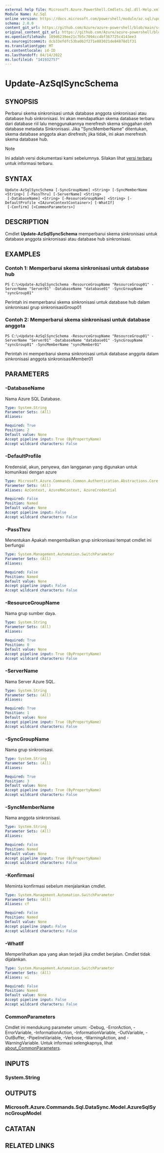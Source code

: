 ```yaml
---
external help file: Microsoft.Azure.PowerShell.Cmdlets.Sql.dll-Help.xml
Module Name: Az.Sql
online version: https://docs.microsoft.com/powershell/module/az.sql/update-azsqlsyncschema
schema: 2.0.0
content_git_url: https://github.com/Azure/azure-powershell/blob/main/src/Sql/Sql/help/Update-AzSqlSyncSchema.md
original_content_git_url: https://github.com/Azure/azure-powershell/blob/main/src/Sql/Sql/help/Update-AzSqlSyncSchema.md
ms.openlocfilehash: 109d6239ee21c7b5c7094cc4bf367725c4143ee3
ms.sourcegitcommit: dcb33efdfc53ba0b2f271e883021de84878d1f31
ms.translationtype: MT
ms.contentlocale: id-ID
ms.lasthandoff: 04/14/2022
ms.locfileid: "141932757"
---
```

# Update-AzSqlSyncSchema

## SYNOPSIS
Perbarui skema sinkronisasi untuk database anggota sinkronisasi atau database hub sinkronisasi.
Ini akan mendapatkan skema database terbaru dari database riil lalu menggunakannya merefresh skema singgahan oleh database metadata Sinkronisasi.
Jika "SyncMemberName" ditentukan, skema database anggota akan direfresh; jika tidak, ini akan merefresh skema database hub.

> [!NOTE]
>Ini adalah versi dokumentasi kami sebelumnya. Silakan lihat [versi terbaru](/powershell/module/az.sql/update-azsqlsyncschema) untuk informasi terbaru.

## SYNTAX

```
Update-AzSqlSyncSchema [-SyncGroupName] <String> [-SyncMemberName <String>] [-PassThru] [-ServerName] <String>
 [-DatabaseName] <String> [-ResourceGroupName] <String> [-DefaultProfile <IAzureContextContainer>] [-WhatIf]
 [-Confirm] [<CommonParameters>]
```

## DESCRIPTION
Cmdlet **Update-AzSqlSyncSchema** memperbarui skema sinkronisasi untuk database anggota sinkronisasi atau database hub sinkronisasi.

## EXAMPLES

### Contoh 1: Memperbarui skema sinkronisasi untuk database hub
```
PS C:\>Update-AzSqlSyncSchema -ResourceGroupName "ResourceGroup01" -ServerName "Server01" -DatabaseName "database01" -SyncGroupName "syncGroup01"
```

Perintah ini memperbarui skema sinkronisasi untuk database hub dalam sinkronisasi grup sinkronisasiGroup01

### Contoh 2: Memperbarui skema sinkronisasi untuk database anggota
```
PS C:\>Update-AzSqlSyncSchema -ResourceGroupName "ResourceGroup01" -ServerName "Server01" -DatabaseName "database01" -SyncGroupName "syncGroup01" -SyncMemberName "syncMember01"
```

Perintah ini memperbarui skema sinkronisasi untuk database anggota dalam sinkronisasi anggota sinkronisasiMember01

## PARAMETERS

### -DatabaseName
Nama Azure SQL Database.

```yaml
Type: System.String
Parameter Sets: (All)
Aliases:

Required: True
Position: 2
Default value: None
Accept pipeline input: True (ByPropertyName)
Accept wildcard characters: False
```

### -DefaultProfile
Kredensial, akun, penyewa, dan langganan yang digunakan untuk komunikasi dengan azure

```yaml
Type: Microsoft.Azure.Commands.Common.Authentication.Abstractions.Core.IAzureContextContainer
Parameter Sets: (All)
Aliases: AzContext, AzureRmContext, AzureCredential

Required: False
Position: Named
Default value: None
Accept pipeline input: False
Accept wildcard characters: False
```

### -PassThru
Menentukan Apakah mengembalikan grup sinkronisasi tempat cmdlet ini berfungsi

```yaml
Type: System.Management.Automation.SwitchParameter
Parameter Sets: (All)
Aliases:

Required: False
Position: Named
Default value: None
Accept pipeline input: False
Accept wildcard characters: False
```

### -ResourceGroupName
Nama grup sumber daya.

```yaml
Type: System.String
Parameter Sets: (All)
Aliases:

Required: True
Position: 0
Default value: None
Accept pipeline input: True (ByPropertyName)
Accept wildcard characters: False
```

### -ServerName
Nama Server Azure SQL.

```yaml
Type: System.String
Parameter Sets: (All)
Aliases:

Required: True
Position: 1
Default value: None
Accept pipeline input: True (ByPropertyName)
Accept wildcard characters: False
```

### -SyncGroupName
Nama grup sinkronisasi.

```yaml
Type: System.String
Parameter Sets: (All)
Aliases:

Required: True
Position: 3
Default value: None
Accept pipeline input: True (ByPropertyName)
Accept wildcard characters: False
```

### -SyncMemberName
Nama anggota sinkronisasi.

```yaml
Type: System.String
Parameter Sets: (All)
Aliases:

Required: False
Position: Named
Default value: None
Accept pipeline input: True (ByPropertyName)
Accept wildcard characters: False
```

### -Konfirmasi
Meminta konfirmasi sebelum menjalankan cmdlet.

```yaml
Type: System.Management.Automation.SwitchParameter
Parameter Sets: (All)
Aliases: cf

Required: False
Position: Named
Default value: None
Accept pipeline input: False
Accept wildcard characters: False
```

### -WhatIf
Memperlihatkan apa yang akan terjadi jika cmdlet berjalan.
Cmdlet tidak dijalankan.

```yaml
Type: System.Management.Automation.SwitchParameter
Parameter Sets: (All)
Aliases: wi

Required: False
Position: Named
Default value: None
Accept pipeline input: False
Accept wildcard characters: False
```

### CommonParameters
Cmdlet ini mendukung parameter umum: -Debug, -ErrorAction, -ErrorVariable, -InformationAction, -InformationVariable, -OutVariable, -OutBuffer, -PipelineVariable, -Verbose, -WarningAction, and -WarningVariable. Untuk informasi selengkapnya, lihat [about_CommonParameters](http://go.microsoft.com/fwlink/?LinkID=113216).

## INPUTS

### System.String

## OUTPUTS

### Microsoft.Azure.Commands.Sql.DataSync.Model.AzureSqlSyncGroupModel

## CATATAN

## RELATED LINKS
